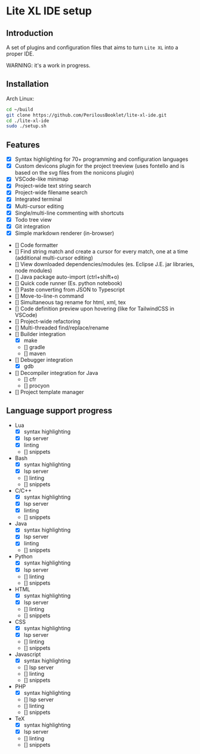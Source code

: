 # Lite XL IDE setup

## Introduction
A set of plugins and configuration files that aims to turn `Lite XL` into a proper IDE.

WARNING: it's a work in progress.

## Installation
Arch Linux:
```sh
cd ~/build
git clone https://github.com/PerilousBooklet/lite-xl-ide.git
cd ./lite-xl-ide
sudo ./setup.sh
```

## Features
- [x] Syntax highlighting for 70+ programming and configuration languages
- [x] Custom devicons plugin for the project treeview (uses fontello and is based on the svg files from the nonicons plugin)
- [x] VSCode-like minimap
- [x] Project-wide text string search
- [x] Project-wide filename search
- [x] Integrated terminal
- [x] Multi-cursor editing
- [x] Single/multi-line commenting with shortcuts
- [x] Todo tree view
- [x] Git integration
- [x] Simple markdown renderer (in-browser)
- [] Code formatter
- [] Find string match and create a cursor for every match, one at a time (additional multi-cursor editing)
- [] View downloaded dependencies/modules (es. Eclipse J.E. jar libraries, node modules)
- [] Java package auto-import (ctrl+shift+o)
- [] Quick code runner (Es. python notebook)
- [] Paste converting from JSON to Typescript
- [] Move-to-line-n command
- [] Simultaneous tag rename for html, xml, tex
- [] Code definition preview upon hovering (like for TailwindCSS in VSCode)
- [] Project-wide refactoring
- [] Multi-threaded find/replace/rename
- [] Builder integration
  - [x] make
  - [] gradle
  - [] maven
- [] Debugger integration
  - [x] gdb
- [] Decompiler integration for Java
  - [] cfr
  - [] procyon
- [] Project template manager

## Language support progress
- Lua
  - [x] syntax highlighting
  - [x] lsp server
  - [x] linting
  - [] snippets
- Bash
  - [x] syntax highlighting
  - [x] lsp server
  - [] linting
  - [] snippets
- C/C++
  - [x] syntax highlighting
  - [x] lsp server
  - [x] linting
  - [] snippets
- Java
  - [x] syntax highlighting
  - [x] lsp server
  - [x] linting
  - [] snippets
- Python
  - [x] syntax highlighting
  - [x] lsp server
  - [] linting
  - [] snippets
- HTML
  - [x] syntax highlighting
  - [x] lsp server
  - [] linting
  - [] snippets
- CSS
  - [x] syntax highlighting
  - [x] lsp server
  - [] linting
  - [] snippets
- Javascript
  - [x] syntax highlighting
  - [] lsp server
  - [] linting
  - [] snippets
- PHP
  - [x] syntax highlighting
  - [] lsp server
  - [] linting
  - [] snippets
- TeX
  - [x] syntax highlighting
  - [x] lsp server
  - [] linting
  - [] snippets
